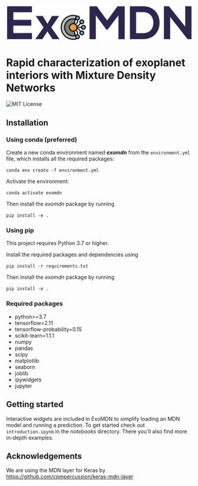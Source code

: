 ![ExoMDN](banner.png "Rapid characterization of exoplanet interiors")
# Rapid characterization of exoplanet interiors with Mixture Density Networks
![MIT License](https://img.shields.io/github/license/philippbaumeister/MDN_exoplanets.svg?style=flat-square)

## Installation

### Using conda (preferred)

Create a new conda environment named ***exomdn*** from the `environment.yml` file, which installs all the required 
packages:
```
conda env create -f environment.yml
```

Activate the environment:
```
conda activate exomdn
```

Then install the *exomdn* package by running
```
pip install -e .
```

### Using pip

This project requires Python 3.7 or higher.

Install the required packages and dependencies using
```
pip install -r requirements.txt
```

Then install the *exomdn* package by running
```
pip install -e .
```

### Required packages

- python>=3.7
- tensorflow=2.11
- tensorflow-probability=0.15
- scikit-learn=1.1.1
- numpy
- pandas
- scipy
- matplotlib
- seaborn
- joblib
- ipywidgets
- jupyter

## Getting started

Interactive widgets are included in ExoMDN to simplify loading an MDN model and running a prediction. 
To get started check out `introduction.ipynb` in the *notebooks* directory. There you'll also find more in-depth 
examples.

## Acknowledgements
We are using the MDN layer for Keras by https://github.com/cpmpercussion/keras-mdn-layer 

